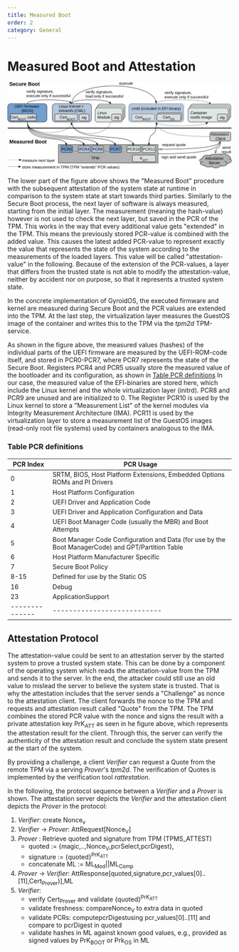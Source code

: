 ```yaml
---
title: Measured Boot
order: 2
category: General
---
```


# Measured Boot and Attestation

![secure and measured boot](../../img/secure_measured_boot_impl_cml-crop.png "GyroidOS Secure and Measured Boot")

The lower part of the figure above shows the "Measured Boot" procedure with the subsequent attestation of the system state at runtime in comparison to the system state at start towards third parties.
Similarly to the Secure Boot process, the next layer of software is always measured, starting from the initial layer.
The measurement (meaning the hash-value) however is not used to check the next layer, but saved in the PCR of the TPM.
This works in the way that every additional value gets "extended" in the TPM.
This means the previously stored PCR-value is combined with the added value.
This causes the latest added PCR-value to represent exactly the value that represents the state of the system according to the measurements of the loaded layers.
This value will be called "attestation-value" in the following.
Because of the extension of the PCR-values, a layer that differs from the trusted state is not able to modify the attestation-value, neither by accident nor on purpose, so that it represents a trusted system state.

In the concrete implementation of GyroidOS, the executed firmware and kernel are measured during Secure Boot and the PCR values are extended into the TPM.
At the last step, the virtualization layer measures the GuestOS image of the container and writes this to the TPM via the _tpm2d_ TPM-service.

As shown in the figure above, the measured values (hashes) of the individual parts of the UEFI firmware are measured by the UEFI-ROM-code itself, and stored in PCR0-PCR7, where PCR7 represents the state of the Secure Boot.
Registers PCR4 and PCR5 usually store the measured value of the bootloader and its configuration, as shown in [Table PCR definitions](#table-pcr-definitions)
In our case, the measured value of the EFI-binaries are stored here, which include the Linux kernel and the whole virtualization layer (initrd).
PCR8 and PCR9 are unused and are initialized to 0.
The Register PCR10 is used by the Linux kernel to store a "Measurement List" of the kernel modules via Integrity Measurement Architecture (IMA).
PCR11 is used by the virtualization layer to store a measurement list of the GuestOS images (read-only root file systems) used by containers analogous to the IMA.

### Table PCR definitions

|<b>PCR Index</b> | <b>PCR Usage</b> |
|--------------|---------------------------|
|0| SRTM, BIOS, Host Platform Extensions, Embedded Options ROMs and PI Drivers
|1| Host Platform Configuration
|2| UEFI Driver and Application Code
|3| UEFI Driver and Application Configuration and Data
|4| UEFI Boot Manager Code (usually the MBR) and Boot Attempts
|5| Boot Manager Code Configuration and Data (for use by the Boot ManagerCode) and GPT/Partition Table
|6| Host Platform Manufacturer Specific
|7| Secure Boot Policy
|8-15| Defined for use by the Static OS
|16| Debug
|23| ApplicationSupport
|--------------|---------------------------|


## Attestation Protocol

The attestation-value could be sent to an attestation server by the started system to prove a trusted system state.
This can be done by a component of the operating system which reads the attestation-value from the TPM and sends it to the server.
In the end, the attacker could still use an old value to mislead the server to believe the system state is trusted.
That is why the attestation includes that the server sends a "Challenge" as nonce to the attestation client.
The client forwards the nonce to the TPM and requests and attestation result called "Quote" from the TPM.
The TPM combines the stored PCR value with the nonce and signs the result with a private attestation key PrK<sub>ATT</sub> as seen in he figure above, which represents the attestation result for the client.
Through this, the server can verify the authenticity of the attestation result and conclude the system state present at the start of the system.

By providing a challenge, a client _Verifier_ can request a Quote from the remote TPM via a serving
_Prover_'s _tpm2d_.
The verification of Quotes is implemented by the verification tool _rattestation_.

In the following, the protocol sequence between a _Verifier_ and a _Prover_ is shown.
The attestation server depicts the _Verifier_ and the attestation client depicts the _Prover_
in the protocol:

1. _Verifier_: create Nonce<sub>v</sub>
2. _Verifier_ -> _Prover_: AttRequest[Nonce<sub>V</sub>]
3. _Prover_ : Retrieve quoted and signature from TPM (TPMS\_ATTEST)
    * quoted := {magic,..,Nonce<sub>V</sub>,pcrSelect,pcrDigest},
    * signature := {quoted}<sup>PrK<sub>ATT</sub></sup>
    * concatenate ML := ML<sub>Mod</sub>\|\|ML<sub>Comp</sub>
4. _Prover_ -> _Verifier_: AttResponse[quoted,signature,pcr\_values[0]..[11],Cert<sub>Prover</sub>)],ML
5. _Verifier_:
    * verify Cert<sub>Prover</sub> and validate {quoted}<sup>PrK<sub>ATT</sub></sup>
    * validate freshness: compareNonce<sub>V</sub> to extra data in quoted
    * validate PCRs: computepcrDigestusing pcr\_values[0]..[11] and compare to pcrDigest in quoted
    * validate hashes in ML against known good values, e.g., provided as signed values by PrK<sub>BOOT</sub> or Prk<sub>OS</sub> in ML

